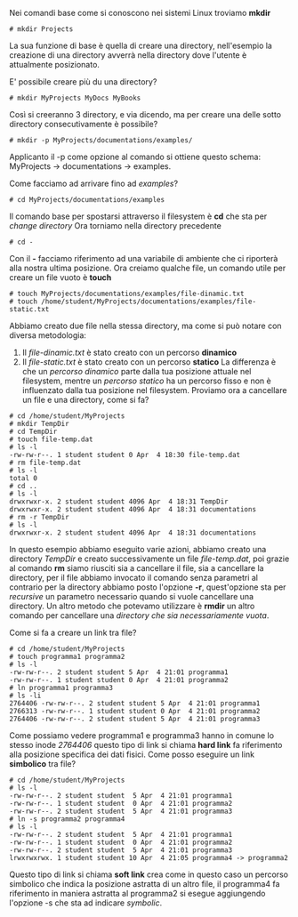 Nei comandi base come si conoscono nei sistemi Linux troviamo **mkdir**

```
# mkdir Projects
```
La sua funzione di base è quella di creare una directory, nell'esempio la creazione di una directory
avverrà nella directory dove l'utente è attualmente posizionato.

E' possibile creare più du una directory?
```
# mkdir MyProjects MyDocs MyBooks
```
Così si creeranno 3 directory, e via dicendo, ma per creare una delle sotto directory consecutivamente è possibile?
```
# mkdir -p MyProjects/documentations/examples/
```
Applicanto il -p come opzione al comando si ottiene questo schema: MyProjects -> documentations -> examples.

Come facciamo ad arrivare fino ad *examples*?
```
# cd MyProjects/documentations/examples
```
Il comando base per spostarsi attraverso il filesystem è **cd** che sta per *change directory*
Ora torniamo nella directory precedente
```
# cd -
```
Con il **-** facciamo riferimento ad una variabile di ambiente che ci riporterà alla nostra ultima posizione.
Ora creiamo qualche file, un comando utile per creare un file vuoto è **touch**
```
# touch MyProjects/documentations/examples/file-dinamic.txt
# touch /home/student/MyProjects/documentations/examples/file-static.txt
```
Abbiamo creato due file nella stessa directory, ma come si può notare con diversa metodologia:
1) Il *file-dinamic.txt* è stato creato con un percorso **dinamico**
2) Il *file-static.txt* è stato creato con un percorso **statico**
La differenza è che un *percorso dinamico* parte dalla tua posizione attuale nel filesystem, mentre un *percorso statico*
ha un percorso fisso e non è influenzato dalla tua posizione nel filesystem.
Proviamo ora a cancellare un file e una directory, come si fa?
```
# cd /home/student/MyProjects
# mkdir TempDir
# cd TempDir
# touch file-temp.dat
# ls -l
-rw-rw-r--. 1 student student 0 Apr  4 18:30 file-temp.dat
# rm file-temp.dat
# ls -l
total 0
# cd ..
# ls -l 
drwxrwxr-x. 2 student student 4096 Apr  4 18:31 TempDir
drwxrwxr-x. 2 student student 4096 Apr  4 18:31 documentations
# rm -r TempDir
# ls -l 
drwxrwxr-x. 2 student student 4096 Apr  4 18:31 documentations
```
In questo esempio abbiamo eseguito varie azioni, abbiamo creato una directory *TempDir* e creato 
successivamente un file *file-temp.dat*, poi grazie al comando **rm** siamo riusciti sia a cancellare il file,
sia a cancellare la directory, per il file abbiamo invocato il comando senza parametri al contrario per la 
directory abbiamo posto l'opzione **-r**, quest'opzione sta per *recursive* un parametro necessario quando 
si vuole cancellare una directory.
Un altro metodo che potevamo utilizzare è **rmdir** un altro comando per cancellare una
*directory che sia necessariamente vuota*.

Come si fa a creare un link tra file?
```
# cd /home/student/MyProjects
# touch programma1 programma2
# ls -l
-rw-rw-r--. 2 student student 5 Apr  4 21:01 programma1
-rw-rw-r--. 1 student student 0 Apr  4 21:01 programma2
# ln programma1 programma3
# ls -li 
2764406 -rw-rw-r--. 2 student student 5 Apr  4 21:01 programma1
2766313 -rw-rw-r--. 1 student student 0 Apr  4 21:01 programma2
2764406 -rw-rw-r--. 2 student student 5 Apr  4 21:01 programma3
```
Come possiamo vedere programma1 e programma3 hanno in comune lo stesso inode *2764406* questo tipo di
link si chiama **hard link** fa riferimento alla posizione specifica dei dati fisici.
Come posso eseguire un link **simbolico** tra file?
```
# cd /home/student/MyProjects 
# ls -l
-rw-rw-r--. 2 student student  5 Apr  4 21:01 programma1
-rw-rw-r--. 1 student student  0 Apr  4 21:01 programma2
-rw-rw-r--. 2 student student  5 Apr  4 21:01 programma3
# ln -s programma2 programma4
# ls -l
-rw-rw-r--. 2 student student  5 Apr  4 21:01 programma1
-rw-rw-r--. 1 student student  0 Apr  4 21:01 programma2
-rw-rw-r--. 2 student student  5 Apr  4 21:01 programma3
lrwxrwxrwx. 1 student student 10 Apr  4 21:05 programma4 -> programma2
```
Questo tipo di link si chiama **soft link** crea come in questo caso un percorso simbolico che indica 
la posizione astratta di un altro file, il programma4 fa riferimento in maniera astratta al programma2
si esegue aggiungendo l'opzione -s che sta ad indicare *symbolic*.